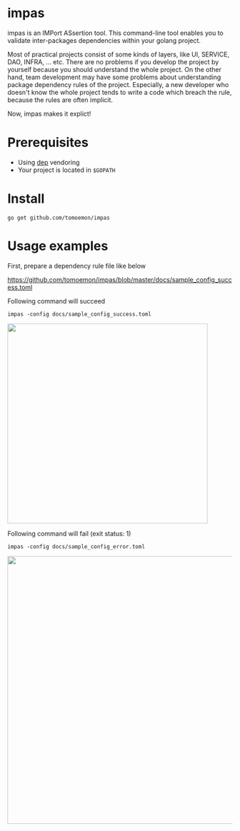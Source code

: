 # impas

impas is an IMPort ASsertion tool.
This command-line tool enables you to validate inter-packages dependencies within your golang project.

Most of practical projects consist of some kinds of layers, like UI, SERVICE, DAO, INFRA, ... etc. There are no problems if you develop the project by yourself because you should understand the whole project. On the other hand, team development may have some problems about understanding package dependency rules of the project. Especially, a new developer who doesn't know the whole project tends to write a code which breach the rule, because the rules are often implicit.

Now, impas makes it explict!

# Prerequisites

- Using [dep](https://github.com/golang/dep) vendoring
- Your project is located in `$GOPATH`

# Install

```shell
go get github.com/tomoemon/impas
```


# Usage examples

First, prepare a dependency rule file like below

https://github.com/tomoemon/impas/blob/master/docs/sample_config_success.toml

Following command will succeed
```shell
impas -config docs/sample_config_success.toml
```
<img src="https://raw.githubusercontent.com/tomoemon/impas/master/docs/images/sample_succeeded_result.png" width=448>

Following command will fail (exit status: 1)
```shell
impas -config docs/sample_config_error.toml
```
<img src="https://raw.githubusercontent.com/tomoemon/impas/master/docs/images/sample_failed_result.png" width=600>
